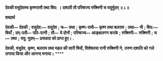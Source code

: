 **देवकी वसुदेवश्च कृष्णरामौ तथा षिय: ।** **दश्पती तौ परिष्वज्य रुक्मिणी च ययुर्मुदम् ॥ ८॥** 

**शब्दार्थ** 

**देवकी—** **देवकी** **; वसुदेव:—** **वसुदेव** **; च—** **तथा** **; कृष्ण-रामौ—** **कृष्ण तथा बलराम** **; तथा—** **भी** **; षिय:—** **षियाँ** **; दम्-पती—** **पति-पत्नी** **; तौ—** **ये दोनों** **; परिष्वज्य—** **आङ्क्षलगन करके** **; रुक्मिणी—** **रुक्मिणी** **; च—** **तथा** **; ययु: मुदम्—** **प्रसन्नता को प्राप्त हुए।** **.** 

**देवकी, वसुदेव, कृष्ण, बलराम तथा महल की सारी षियों, विशेषतया रानी रुक्मिणी ने,** **तरुण दश्पति को गले लगाया किया और आनन्द मनाया।** **** 